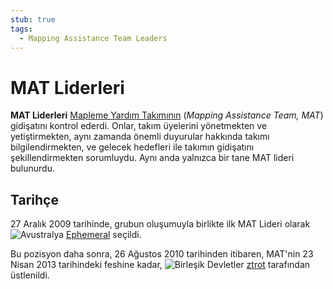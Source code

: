 ```yaml
---
stub: true
tags:
  - Mapping Assistance Team Leaders
---
```


# MAT Liderleri

**MAT Liderleri** [Mapleme Yardım Takımının](/wiki/Modding/Mapping_Assistance_Team) (*Mapping Assistance Team, MAT*) gidişatını kontrol ederdi. Onlar, takım üyelerini yönetmekten ve yetiştirmekten, aynı zamanda önemli duyurular hakkında takımı bilgilendirmekten, ve gelecek hedefleri ile takımın gidişatını şekillendirmekten sorumluydu. Aynı anda yalnızca bir tane MAT lideri bulunurdu.

## Tarihçe

27 Aralık 2009 tarihinde, grubun oluşumuyla birlikte ilk MAT Lideri olarak ![][flag_AU] [Ephemeral](https://osu.ppy.sh/users/102335) seçildi.

Bu pozisyon daha sonra, 26 Ağustos 2010 tarihinden itibaren, MAT'nin 23 Nisan 2013 tarihindeki feshine kadar, ![][flag_US] [ztrot](https://osu.ppy.sh/users/6347) tarafından üstlenildi.

[flag_AU]: /wiki/shared/flag/AU.gif "Avustralya"
[flag_US]: /wiki/shared/flag/US.gif "Birleşik Devletler"
